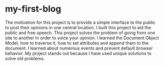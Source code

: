 # my-first-blog

The motivation for this project is to provide a simple interface to the public to post their opinions in one central location.
I built this project to aid the public and free speech. This project solves the problem of going from one site to another in order to voice your opinion.
I learned the Document Object Model, how to traverse it, how to set attributes and append them to the document. I learned about numerous events and prevent default browser behavior. My project stands out because I have used unique solutions to solve old problems.

